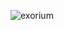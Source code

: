 ![exorium](https://socialify.git.ci/flitzstudios/exorium/image?description=1&descriptionEditable=A%20multifunctional%20bot%20to%20fit%20your%20needs.&font=Raleway&forks=1&issues=1&language=1&logo=https%3A%2F%2Fcdn.discordapp.com%2Favatars%2F620990340630970425%2Ff2c674c02de38c1c822680bc9ce401c0.png%3Fsize%3D1024&owner=1&pattern=Circuit%20Board&pulls=1&stargazers=1&theme=Light)
